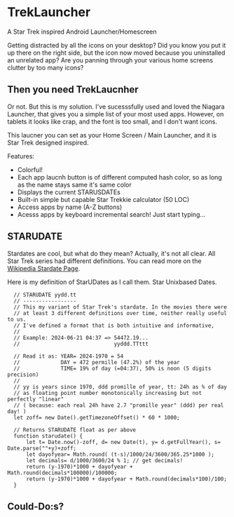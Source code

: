 # TrekLauncher
A Star Trek inspired Android Launcher/Homescreen

Getting distracted by all the icons on your desktop?
Did you know you put it up there on the right side, but the icon now moved because you uninstalled an unrelated app?
Are you panning through your various home screens clutter by too many icons?

## Then you need TrekLaucnher
Or not. But this is my solution. I've sucesssfully used and loved the Niagara Launcher, that gives you a simple list of your most used apps. However, on tablets it looks like crap, and the font is too small, and I don't want icons.

This laucner you can set as your Home Screen / Main Launcher, and it is Star Trek designed inspired.

Features:
- Colorful!
- Each app laucnh button is of different computed hash color, so as long as the name stays same it's same color
- Displays the current STARUSDATEs
- Built-in simple but capable Star Trekkie calculator (50 LOC)
- Access apps by name (A-Z buttons)
- Acesss apps by keyboard incremental search! Just start typing...

## STARUDATE
Stardates are cool, but what do they mean? Actually, it's not all clear. All Star Trek series had different definitions. You can read more on the [Wikipedia Stardate Page](https://wikipedia.com/wiki/Stardate).

Here is my definition of StarUDates as I call them. Star Unixbased Dates.

      // STARUDATE yydd.tt
      // -----------------
      // This my variant of Star Trek's stardate. In the movies there were
      // at least 3 different definitions over time, neither really useful to us.
      // I've defined a format that is both intuitive and informative,
      //
      // Example: 2024-06-21 04:37 => 54472.19...
      //                              yyddd.TTttt
      
      // Read it as: YEAR= 2024-1970 = 54
      //             DAY = 472 permille (47.2%) of the year
      //             TIME= 19% of day (=04:37), 50% is noon (5 digits precision)
      //
      // yy is years since 1970, ddd promille of year, tt: 24h as % of day
      // as floating point number monotonically increasing but not perfectly "linear"
      // ( because: each real 24h have 2.7 "promille year" (ddd) per real day! )
      let zoff= new Date().getTimezoneOffset() * 60 * 1000;

      // Returns STARUDATE float as per above
      function starudate() {
	      let t= Date.now()-zoff, d= new Date(t), y= d.getFullYear(), s= Date.parse(""+y)+zoff;
	      let dayofyear= Math.round( (t-s)/1000/24/3600/365.25*1000 );
	      let decimals= d/1000/3600/24 % 1; // get decimals!
	      return (y-1970)*1000 + dayofyear + Math.round(decimals*100000)/100000;
	      return (y-1970)*1000 + dayofyear + Math.round(decimals*100)/100;
      }

## Could-Do:s?
